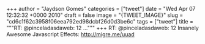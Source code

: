 
+++
author = "Jaydson Gomes"
categories = ["tweet"]
date = "Wed Apr 07 12:32:32 +0000 2010"
draft = false
image = "{TWEET_IMAGE}"
slug = "cd6c1f62c3958f06eea792ed98dcbf26d0d3be6c"
tags = ["tweet"]
title = """RT: @pinceladasdaweb: 12 ..."""
+++
RT: @pinceladasdaweb: 12 Insanely Awesome Javascript Effects: http://migre.me/uuad
